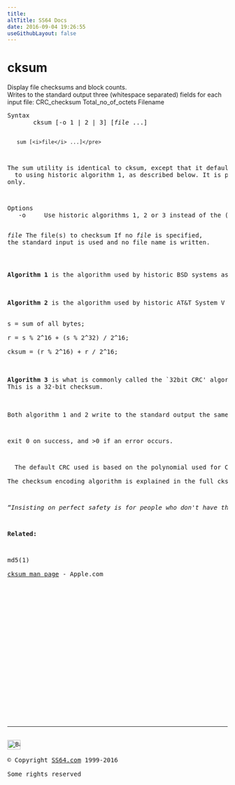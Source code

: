 ```yaml
---
title:
altTitle: SS64 Docs
date: 2016-09-04 19:26:55
useGithubLayout: false
---
```

<!-- #BeginLibraryItem "/Library/head_osx.lbi" --><!-- #EndLibraryItem --><h1>cksum</h1> 
<p>Display file checksums and block counts. <br>
Writes to the standard output three (whitespace separated) fields for each input file: <span class="code"> CRC_checksum Total_no_of_octets Filename</span></p>
<pre>Syntax
       cksum [-o 1 | 2 | 3] [<i>file</i> ...]

       sum [<i>file</i> ...]</pre>
<p><span class="body">The sum utility is identical to cksum, except that it defaults 
  to using historic algorithm 1, as described below. It is provided for compatibility 
only.</span> </p>
<pre>Options
   -o     Use historic algorithms 1, 2 or 3 instead of the (superior) default one.

   <i>file</i>   The file(s) to checksum
          If no <i>file</i>  is specified, the standard input is used and no file name is written.
</pre>
<p><b>Algorithm 1</b> is the algorithm used by historic BSD systems as the sum(1) algorithm and by historic AT&amp;T System V UNIX systems as the sum(1) algorithm when using the -r option. This is a 16-bit checksum, with a right rotation before each addition; overflow is discarded.<br>
<br>   
<b>Algorithm 2</b> is the algorithm used by historic AT&amp;T System V UNIX systems as the default sum(1) algorithm.  This is a 32-bit check-sum, and is defined as follows:<br>
<br>s = sum of all bytes;<br> 
r = s % 2^16 + (s % 2^32) / 2^16;<br>   
cksum = (r % 2^16) + r / 2^16;<br>
<br>
<b>Algorithm 3</b> is what is commonly called the `32bit CRC' algorithm.
This is a 32-bit checksum.<br>
<br>
Both algorithm 1 and 2 write to the standard output the same fields as the default algorithm except that the size of the file in bytes is replaced with the size of the file in blocks. For historic reasons, the block size is 1024 for algorithm 1 and 512 for algorithm 2.  Partial blocks are rounded up.</p>
<p>exit 0 on success, and &gt;0 if an error occurs.</p>
<p>  The default CRC used is based on the polynomial used for CRC error checking in the networking standard ISO/IEC 8802-3:1989 <br>
The checksum encoding algorithm is explained in the full cksum man page. </p>
<p class="quote"><i>“Insisting on perfect safety is for people who don't have the balls to live in the real world” ~ Mary Shafer NASA  Flight Research Center</i></p>
<p><b>Related:</b></p>
<p>md5(1)<br>
<a href="https://developer.apple.com/legacy/library/documentation/Darwin/Reference/ManPages/man1/cksum.1.html">cksum man page</a> - Apple.com</p><!-- #BeginLibraryItem "/Library/foot_osx.lbi" --><p><script async="" src="//pagead2.googlesyndication.com/pagead/js/adsbygoogle.js"></script>
<!-- OSX300 -->
<ins class="adsbygoogle" style="display:inline-block;width:300px;height:250px" data-ad-client="ca-pub-6140977852749469" data-ad-slot="1823340303"></ins>
<script>
(adsbygoogle = window.adsbygoogle || []).push({});
</script></p>
<hr>
<div id="bl" class="footer"><a href="#"><img src="../images/top.png" width="30" height="22" alt="Back to the Top"></a></div>
<div id="br" class="footer, tagline">© Copyright <a href="http://ss64.com/">SS64.com</a> 1999-2016<br>
Some rights reserved</div><!-- #EndLibraryItem -->
